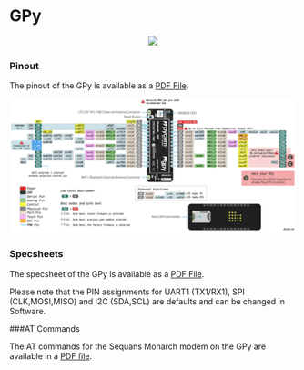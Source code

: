 # GPy

<p align="center"><img src ="../../../img/gpy.png" width="300"></p>

### Pinout
The pinout of the GPy is available as a <a href="../downloads/gpy-pinout.pdf" target="_blank">PDF File</a>.

<a href="../downloads/gpy-pinout.pdf" target="_blank" align="center"><img src ="../../../img/gpy-pinout.png"></a>

### Specsheets

The specsheet of the GPy is available as a <a href="../downloads/gpy-specsheet.pdf" target="_blank">PDF File</a>.

Please note that the PIN assignments for UART1 (TX1/RX1), SPI (CLK,MOSI,MISO) and I2C (SDA,SCL) are defaults and can be changed in Software.

###AT Commands

The AT commands for the Sequans Monarch modem on the GPy are available in a
<a href="../downloads/Monarch_4G-EZ_LR5110_ATCommands_ReferenceManual_Rev3_NOCONFIDENTIAL.pdf">PDF file</a>.
